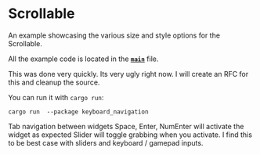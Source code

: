 # Scrollable
An example showcasing the various size and style options for the Scrollable.

All the example code is located in the __[`main`](src/main.rs)__ file.

This was done very quickly. Its very ugly right now.
I will create an RFC for this and cleanup the source.

<!-- <div align="center">
  <a href="screenshot.png">
    <img src="screenshot.png" height="640px">
  </a>
</div> -->

You can run it with `cargo run`:
```
cargo run  --package keyboard_navigation
```

Tab navigation between widgets
Space, Enter, NumEnter will activate the widget as expected
Slider will toggle grabbing when you activate. I find this to be best case with sliders and keyboard / gamepad inputs.

